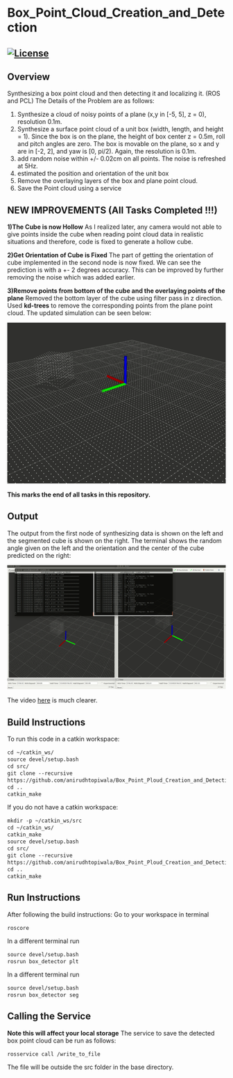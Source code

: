 # Box_Point_Cloud_Creation_and_Detection
[![License](https://img.shields.io/badge/License-BSD%203--Clause-blue.svg)](https://opensource.org/licenses/BSD-3-Clause)
---

## Overview
Synthesizing a box point cloud and then detecting it and localizing it. (ROS and PCL)
The Details of the Problem are as follows:
1) Synthesize a cloud of noisy points of a plane (x,y in [-5, 5], z = 0), resolution 0.1m.
2) Synthesize a surface point cloud of a unit box (width, length, and height = 1). Since the box is on the plane, the height of box center z = 0.5m, roll and pitch angles are zero. The box is movable on the plane, so x and y are in [-2, 2], and yaw is [0, pi/2). Again, the resolution is 0.1m.
3) add random noise within +/- 0.02cm on all points. The noise is refreshed at 5Hz.
4) estimated the position and orientation of the unit box
5) Remove the overlaying layers of the box and plane point cloud. 
6) Save the Point cloud using a service

## NEW IMPROVEMENTS (All Tasks Completed !!!)
**1)The Cube is now Hollow**
As I realized later, any camera would not able to give points inside the cube when reading point cloud data in realistic situations and therefore, code is fixed to generate a hollow cube.  

**2)Get Orientation of Cube is Fixed**
The part of getting the orientation of cube implemented in the second node is now fixed. We can see the prediction is with a +- 2 degrees accuracy. This can be improved by further removing the noise which was added earlier. 

**3)Remove points from bottom of the cube and the overlaying points of the plane** 
Removed the bottom layer of the cube using filter pass in z direction. Used **kd-trees** to remove the corresponding points from the plane point cloud. The updated simulation can be seen below:
<p align="center">
<img src="https://github.com/anirudhtopiwala/Box_Point_Ploud_Creation_and_Detection/blob/master/output/box_detector_fixed.gif">
</p>

**This marks the end of all tasks in this repository.**

## Output

The output from the first node of synthesizing data is shown on the left and the segmented cube is shown on the right. The terminal shows the random angle given on the left and the orientation and the center of the cube predicted on the right:

<p align="center">
<img src="https://github.com/anirudhtopiwala/Box_Point_Ploud_Creation_and_Detection/blob/master/output/box_detector.gif">
</p>

The video [here](https://youtu.be/5SLp6oLASQ4) is much clearer.

## Build Instructions

To run this code in a catkin workspace:
```
cd ~/catkin_ws/
source devel/setup.bash
cd src/
git clone --recursive https://github.com/anirudhtopiwala/Box_Point_Ploud_Creation_and_Detection.git
cd ..
catkin_make
```
If you do not have a catkin workspace:
```
mkdir -p ~/catkin_ws/src
cd ~/catkin_ws/
catkin_make
source devel/setup.bash
cd src/
git clone --recursive https://github.com/anirudhtopiwala/Box_Point_Ploud_Creation_and_Detection.git
cd ..
catkin_make
```

## Run Instructions

After following the build instructions:
Go to your workspace in terminal
```
roscore
```
In a different terminal run
```
source devel/setup.bash
rosrun box_detector plt 
```
In a different terminal run
```
source devel/setup.bash
rosrun box_detector seg
```
## Calling the Service
**Note this will affect your local storage**
The service to save the detected box point cloud can be run as follows:
```
rosservice call /write_to_file 
```
The file will be outside the src folder in the base directory.

